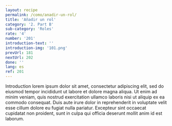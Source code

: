 ```yaml
---
layout: recipe
permalink: /como/anadir-un-rol/
title: 'Añadir un rol'
category: '2. Part B'
sub-category: 'Roles'
rate: '4'
number: '201'
introduction-text: ''
introduction-img: '101.png'
prevUrl: 181
nextUrl: 202
done: ''
lang: es
ref: 201
---
```


Introduction lorem ipsum dolor sit amet, consectetur adipiscing elit, sed do eiusmod tempor incididunt ut labore et dolore magna aliqua. Ut enim ad minim veniam, quis nostrud exercitation ullamco laboris nisi ut aliquip ex ea commodo consequat. Duis aute irure dolor in reprehenderit in voluptate velit esse cillum dolore eu fugiat nulla pariatur. Excepteur sint occaecat cupidatat non proident, sunt in culpa qui officia deserunt mollit anim id est laborum.

